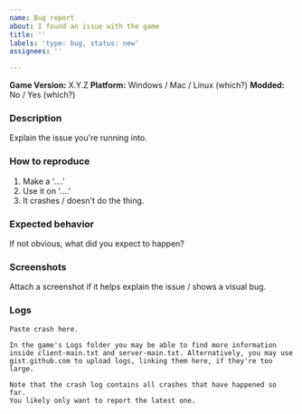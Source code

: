 ```yaml
---
name: Bug report
about: I found an issue with the game
title: ''
labels: 'type: bug, status: new'
assignees: ''

---
```


**Game Version:** X.Y.Z
**Platform:** Windows / Mac / Linux (which?)
**Modded:** No / Yes (which?)

### Description
Explain the issue you're running into.

### How to reproduce
1. Make a '....'
2. Use it on '....'
3. It crashes / doesn't do the thing.

### Expected behavior
If not obvious, what did you expect to happen?

### Screenshots
Attach a screenshot if it helps explain the issue / shows a visual bug.

### Logs
```
Paste crash here.

In the game's Logs folder you may be able to find more information
inside client-main.txt and server-main.txt. Alternatively, you may use
gist.github.com to upload logs, linking them here, if they're too large.

Note that the crash log contains all crashes that have happened so far.
You likely only want to report the latest one.
```
